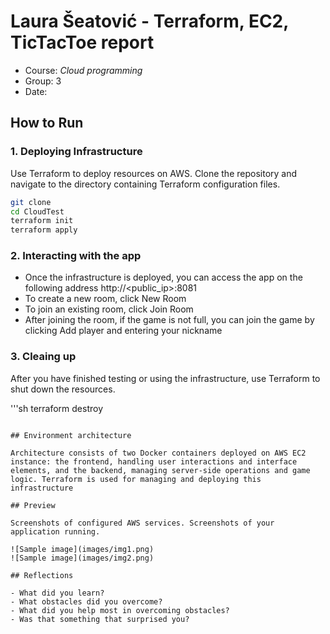 # Laura Šeatović - Terraform, EC2, TicTacToe report

- Course: *Cloud programming*
- Group: 3
- Date:

## How to Run

### 1. Deploying Infrastructure
Use Terraform to deploy resources on AWS. Clone the repository and navigate to the directory containing Terraform configuration files.
```sh
git clone
cd CloudTest
terraform init
terraform apply
```
### 2. Interacting with the app
- Once the infrastructure is deployed, you can access the app on the following address http://<public_ip>:8081
- To create a new room, click New Room
- To join an existing room, click Join Room
- After joining the room, if the game is not full, you can join the game by clicking Add player and entering your nickname

### 3. Cleaing up
After you have finished testing or using the infrastructure, use Terraform to shut down the resources.

'''sh
terraform destroy
```

## Environment architecture

Architecture consists of two Docker containers deployed on AWS EC2 instance: the frontend, handling user interactions and interface elements, and the backend, managing server-side operations and game logic. Terraform is used for managing and deploying this infrastructure

## Preview

Screenshots of configured AWS services. Screenshots of your application running.

![Sample image](images/img1.png)
![Sample image](images/img2.png)

## Reflections

- What did you learn?
- What obstacles did you overcome?
- What did you help most in overcoming obstacles?
- Was that something that surprised you?
